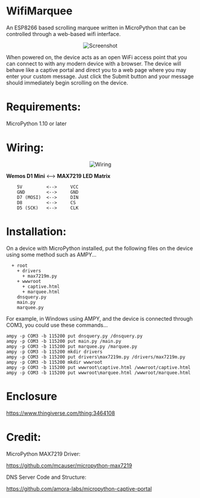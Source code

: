 # WifiMarquee
An ESP8266 based scrolling marquee written in MicroPython that can be controlled through a web-based wifi interface.

<p align="center">
  <img src="https://github.com/joewez/WifiMarquee/blob/master/display.gif" alt="Screenshot"/>
</p>

When powered on, the device acts as an open WiFi access point that you can connect to with any modern device with a browser. The device will behave like a captive portal and direct you to a web page where you may enter your custom message. Just click the Submit button and your message should immediately begin scrolling on the device.

# Requirements:

  MicroPython 1.10 or later

# Wiring:

<p align="center">
  <img src="https://github.com/joewez/WifiMarquee/blob/master/Pocket%20WiFi%20Marquee%20-%20Wiring%20Diagram.jpg" alt="Wiring"/>
</p>

**Wemos D1 Mini**  <-->  **MAX7219 LED Matrix**

```
    5V         <-->     VCC   
    GND        <-->     GND
    D7 (MOSI)  <-->     DIN
    D8         <-->     CS
    D5 (SCK)   <-->     CLK
```

# Installation:

On a device with MicroPython installed, put the following files on the device using some method such as AMPY...

```
  + root
    + drivers
      + max7219m.py
    + wwwroot
      + captive.html
      + marquee.html
    dnsquery.py
    main.py
    marquee.py
```
For example, in Windows using AMPY, and the device is connected through COM3, you could use these commands...

```
ampy -p COM3 -b 115200 put dnsquery.py /dnsquery.py
ampy -p COM3 -b 115200 put main.py /main.py
ampy -p COM3 -b 115200 put marquee.py /marquee.py
ampy -p COM3 -b 115200 mkdir drivers
ampy -p COM3 -b 115200 put drivers\max7219m.py /drivers/max7219m.py
ampy -p COM3 -b 115200 mkdir wwwroot
ampy -p COM3 -b 115200 put wwwroot\captive.html /wwwroot/captive.html
ampy -p COM3 -b 115200 put wwwroot\marquee.html /wwwroot/marquee.html
```


# Enclosure  
  
https://www.thingiverse.com/thing:3464108  
  
# Credit:

MicroPython MAX7219 Driver:

https://github.com/mcauser/micropython-max7219

DNS Server Code and Structure:

https://github.com/amora-labs/micropython-captive-portal

